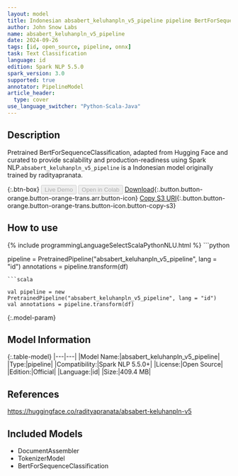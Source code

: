 ```yaml
---
layout: model
title: Indonesian absabert_keluhanpln_v5_pipeline pipeline BertForSequenceClassification from radityapranata
author: John Snow Labs
name: absabert_keluhanpln_v5_pipeline
date: 2024-09-26
tags: [id, open_source, pipeline, onnx]
task: Text Classification
language: id
edition: Spark NLP 5.5.0
spark_version: 3.0
supported: true
annotator: PipelineModel
article_header:
  type: cover
use_language_switcher: "Python-Scala-Java"
---
```


## Description

Pretrained BertForSequenceClassification, adapted from Hugging Face and curated to provide scalability and production-readiness using Spark NLP.`absabert_keluhanpln_v5_pipeline` is a Indonesian model originally trained by radityapranata.

{:.btn-box}
<button class="button button-orange" disabled>Live Demo</button>
<button class="button button-orange" disabled>Open in Colab</button>
[Download](https://s3.amazonaws.com/auxdata.johnsnowlabs.com/public/models/absabert_keluhanpln_v5_pipeline_id_5.5.0_3.0_1727361826815.zip){:.button.button-orange.button-orange-trans.arr.button-icon}
[Copy S3 URI](s3://auxdata.johnsnowlabs.com/public/models/absabert_keluhanpln_v5_pipeline_id_5.5.0_3.0_1727361826815.zip){:.button.button-orange.button-orange-trans.button-icon.button-copy-s3}

## How to use



<div class="tabs-box" markdown="1">
{% include programmingLanguageSelectScalaPythonNLU.html %}
```python

pipeline = PretrainedPipeline("absabert_keluhanpln_v5_pipeline", lang = "id")
annotations =  pipeline.transform(df)   

```
```scala

val pipeline = new PretrainedPipeline("absabert_keluhanpln_v5_pipeline", lang = "id")
val annotations = pipeline.transform(df)

```
</div>

{:.model-param}
## Model Information

{:.table-model}
|---|---|
|Model Name:|absabert_keluhanpln_v5_pipeline|
|Type:|pipeline|
|Compatibility:|Spark NLP 5.5.0+|
|License:|Open Source|
|Edition:|Official|
|Language:|id|
|Size:|409.4 MB|

## References

https://huggingface.co/radityapranata/absabert-keluhanpln-v5

## Included Models

- DocumentAssembler
- TokenizerModel
- BertForSequenceClassification